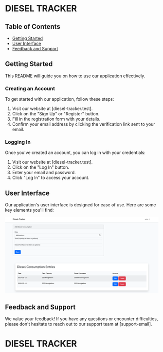 # DIESEL TRACKER

## Table of Contents

- [Getting Started](#getting-started)
- [User Interface](#user-interface)
- [Feedback and Support](#feedback-and-support)

## Getting Started

 This README will guide you on how to use our application effectively.

### Creating an Account

To get started with our application, follow these steps:

1. Visit our website at [diesel-tracker.test].
2. Click on the "Sign Up" or "Register" button.
3. Fill in the registration form with your details.
4. Confirm your email address by clicking the verification link sent to your email.

### Logging In

Once you've created an account, you can log in with your credentials:

1. Visit our website at [diesel-tracker.test].
2. Click on the "Log In" button.
3. Enter your email and password.
4. Click "Log In" to access your account.

## User Interface

Our application's user interface is designed for ease of use. Here are some key elements you'll find:

  ![ScreenShot](public/img.png)
## Feedback and Support

We value your feedback! If you have any questions or encounter difficulties, please don't hesitate to reach out to our support team at [support-email].

# DIESEL TRACKER

